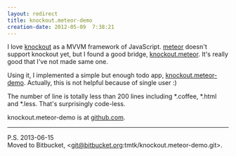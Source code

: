 ```yaml
---
layout: redirect
title: knockout.meteor-demo
creation-date: 2012-05-09  7:38:21
---
```

I love [knockout](http://knockoutjs.com/) as a MVVM framework of JavaScript.
[meteor](http://meteor.com) doesn't support knockout yet, but I found a good bridge, 
[knockout.meteor](https://github.com/steveluscher/knockout.meteor).
It's really good that I've not made same one.

Using it, I implemented a simple but enough todo app, [knockout.meteor-demo](http://knockout-meteor-demo.meteor.com).
Actually, this is not helpful because of single user :)

The number of line is totally less than 200 lines including \*.coffee, \*.html and \*.less.
That's surprisingly code-less.

knockout.meteor-demo is at [github.com](https://github.com/tmtk75/knockout.meteor-demo).

----
P.S. 2013-06-15  
Moved to Bitbucket, <git@bitbucket.org:tmtk/knockout.meteor-demo.git>.
